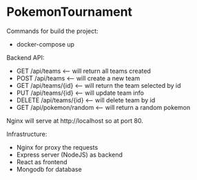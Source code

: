 # PokemonTournament

Commands for build the project:
- docker-compose up

Backend API:
- GET /api/teams <-- will return all teams created
- POST /api/teams <-- will create a new team
- GET /api/teams/{id} <-- will return the team selected by id
- PUT /api/teams/{id} <-- will update team info
- DELETE /api/teams/{id} <-- will delete team by id
- GET /api/pokemon/random <-- will return a random pokemon

Nginx will serve at http://localhost so at port 80.

Infrastructure:
- Nginx for proxy the requests
- Express server (NodeJS) as backend
- React as frontend 
- Mongodb for database
